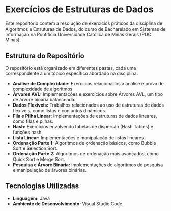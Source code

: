 # Exercícios de Estruturas de Dados

Este repositório contém a resolução de exercícios práticos da disciplina de Algoritmos e Estruturas de Dados, do curso de Bacharelado em Sistemas de Informação na Pontifícia Universidade Católica de Minas Gerais (PUC Minas).

## Estrutura do Repositório

O repositório está organizado em diferentes pastas, cada uma correspondente a um tópico específico abordado na disciplina:

- **Análise de Complexidade:** Exercícios relacionados à análise e prova de complexidade de algoritmos.
- **Árvores AVL:** Implementações e exercícios sobre Árvores AVL, um tipo de árvore binária balanceada.
- **Dados Flexíveis:** Trabalhos relacionados ao uso de estruturas de dados flexíveis, como listas e conjuntos dinâmicos.
- **Fila e Pilha Linear:** Implementações de estruturas de dados lineares, como filas e pilhas.
- **Hash:** Exercícios envolvendo tabelas de dispersão (Hash Tables) e funções hash.
- **Lista Linear:** Implementações e manipulação de listas lineares.
- **Ordenação Parte 1:** Algoritmos de ordenação básicos, como Bubble Sort e Selection Sort.
- **Ordenação Parte 2:** Algoritmos de ordenação mais avançados, como Quick Sort e Merge Sort.
- **Pesquisa e Árvore Binária:** Implementações de algoritmos de pesquisa e manipulação de árvores binárias.

## Tecnologias Utilizadas

- **Linguagem:** Java
- **Ambiente de Desenvolvimento:** Visual Studio Code.

